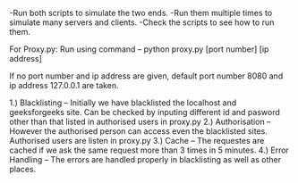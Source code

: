 -Run both scripts to simulate the two ends.
-Run them multiple times to simulate many servers and clients.
-Check the scripts to see how to run them.

For Proxy.py:
Run using command – python proxy.py [port number] [ip address]

If no port number and ip address are given, default port number 8080 and ip address 127.0.0.1 are taken.

1.)  Blacklisting – Initially we have blacklisted the localhost and geeksforgeeks site. Can be checked by inputing different id and pasword other than that listed in authorised users in proxy.py
2.) Authorisation – However the authorised person can access even the blacklisted sites. Authorised users are listen in proxy.py
3.) Cache – The requestes are cached if we ask the same request more than 3 times in 5 minutes.
4.) Error Handling – The errors are handled properly in blacklisting as well as other places.
